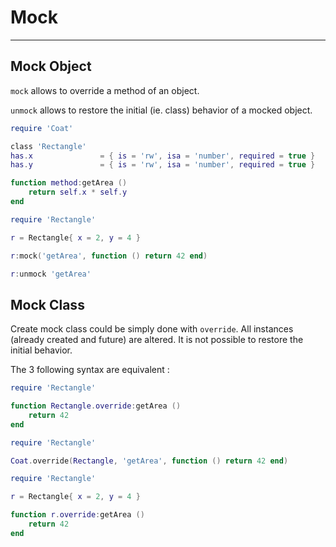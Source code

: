 
# Mock

---

## Mock Object

`mock` allows to override a method of an object.

`unmock` allows to restore the initial (ie. class) behavior
of a mocked object.

```lua
require 'Coat'

class 'Rectangle'
has.x               = { is = 'rw', isa = 'number', required = true }
has.y               = { is = 'rw', isa = 'number', required = true }

function method:getArea ()
    return self.x * self.y
end

require 'Rectangle'

r = Rectangle{ x = 2, y = 4 }

r:mock('getArea', function () return 42 end)

r:unmock 'getArea'
```

## Mock Class

Create mock class could be simply done with `override`.
All instances (already created and future) are altered.
It is not possible to restore the initial behavior.

The 3 following syntax are equivalent :

```lua
require 'Rectangle'

function Rectangle.override:getArea ()
    return 42
end
```

```lua
require 'Rectangle'

Coat.override(Rectangle, 'getArea', function () return 42 end)
```

```lua
require 'Rectangle'

r = Rectangle{ x = 2, y = 4 }

function r.override:getArea ()
    return 42
end
```
